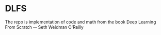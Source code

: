 # DLFS
The repo is implementation of code and math from the book Deep Learning From Scratch --  Seth Weidman O'Reilly
